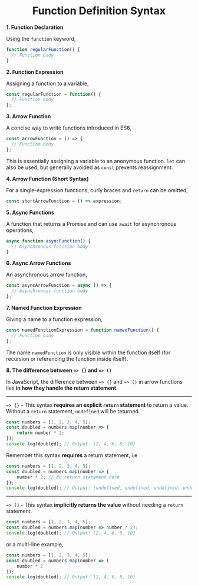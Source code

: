 <div align="center">
  <h1> Function Definition Syntax </h1>
</div>

**1. Function Declaration**

Using the `function` keyword,

```JavaScript
function regularFunction() {
  // Function body
}
```

**2. Function Expression**

Assigning a function to a variable,

```JavaScript
const regularFunction = function() {
  // Function body
};
```

**3. Arrow Function**

A concise way to write functions introduced in ES6,

```JavaScript
const arrowFunction = () => {
  // Function body
};
```

This is essentially assigning a variable to an anonymous function. `let` can also
be used, but generally avoided as `const` prevents reassignment.

**4. Arrow Function (Short Syntax)**

For a single-expression functions, curly braces and `return` can be omitted,

```JavaScript
const shortArrowFunction = () => expression;
```

**5. Async Functions**

A function that returns a Promise and can use `await` for asynchronous operations,

```JavaScript
async function asyncFunction() {
  // Asynchronous function body
}
```

**6. Async Arrow Functions**

An asynchronous arrow function,

```JavaScript
const asyncArrowFunction = async () => {
  // Asynchronous function body
};
```

**7. Named Function Expression**

Giving a name to a function expression,

```JavaScript
const namedFunctionExpression = function namedFunction() {
  // Function body
};
```

The name `namedFunction` is only visible within the function itself (for recursion or referencing the function inside itself).

**8. The difference between `=> {}` and `=> ()`** 

In JavaScript, the difference between `=> {}` and `=> ()` in arrow functions lies **in how they handle the return statement**.

---

`=> {}` - This syntax **requires an explicit `return` statement** to return a value. Without a `return` statement, `undefined` will be returned.

```JavaScript
const numbers = [1, 2, 3, 4, 5];
const doubled = numbers.map(number => {
    return number * 2;
});
console.log(doubled); // Output: [2, 4, 6, 8, 10]
```

Remember this syntax **requires** a return statement, i.e

```JavaScript
const numbers = [1, 2, 3, 4, 5];
const doubled = numbers.map(number => {
    number * 2; // No return statement here
});
console.log(doubled); // Output: [undefined, undefined, undefined, undefined, undefined]
```

---

`=> ()` - This syntax **implicitly returns the value** without needing a `return` statement.

```JavaScript
const numbers = [1, 2, 3, 4, 5];
const doubled = numbers.map(number => number * 2);
console.log(doubled); // Output: [2, 4, 6, 8, 10]
```

or a multi-line example,

```JavaScript
const numbers = [1, 2, 3, 4, 5];
const doubled = numbers.map(number => (
    number * 2
));
console.log(doubled); // Output: [2, 4, 6, 8, 10]
```
